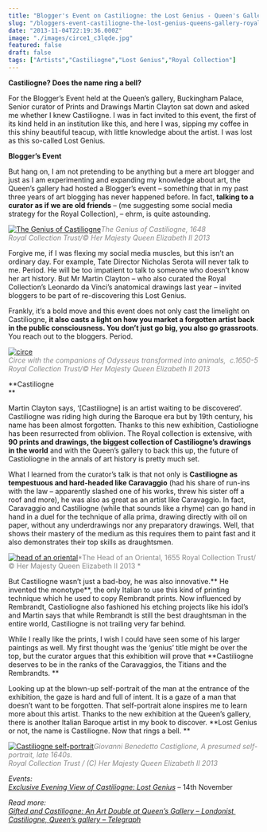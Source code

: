 ```yaml
---
title: "Blogger's Event on Castiliogne: the Lost Genius - Queen's Gallery, Royal Collection"
slug: "/bloggers-event-castiliogne-the-lost-genius-queens-gallery-royal-collection"
date: "2013-11-04T22:19:36.000Z"
image: "./images/circe1_c3lqde.jpg"
featured: false
draft: false
tags: ["Artists","Castiliogne","Lost Genius","Royal Collection"]
---
```



**Castiliogne? Does the name ring a bell?**

For the Blogger’s Event held at the Queen’s gallery, Buckingham Palace, Senior curator of Prints and Drawings Martin Clayton sat down and asked me whether I knew Castiliogne. I was in fact invited to this event, the first of its kind held in an institution like this, and here I was, sipping my coffee in this shiny beautiful teacup, with little knowledge about the artist. I was lost as this so-called Lost Genius. 

**Blogger’s Event**

But hang on, I am not pretending to be anything but a mere art blogger and just as I am experimenting and expanding my knowledge about art, the Queen’s gallery had hosted a Blogger’s event – something that in my past three years of art blogging has never happened before. In fact, **talking to a curator as if we are old friends** – (me suggesting some social media strategy for the Royal Collection), – ehrm, is quite astounding. 

[![The Genius of Castiliogne](./images/The-Genius-of-Castiliogne_ram9ix.jpg)](./images/The-Genius-of-Castiliogne_ram9ix.jpg)<span style="color: #888888;">*The Genius of Castiliogne, 1648*</span>  
<span style="color: #888888;">*Royal Collection Trust/© Her Majesty Queen Elizabeth II 2013*</span>

Forgive me, if I was flexing my social media muscles, but this isn’t an ordinary day. For example, Tate Director Nicholas Serota will never talk to me. Period. He will be too impatient to talk to someone who doesn’t know her art history. But Mr Martin Clayton – who also curated the Royal Collection’s Leonardo da Vinci’s anatomical drawings last year – invited bloggers to be part of re-discovering this Lost Genius.

Frankly, it’s a bold move and this event does not only cast the limelight on Castiliogne, **it also casts a light on how you market a forgotten artist back in the public consciousness. You don’t just go big, you also go grassroots**. You reach out to the bloggers. Period.

[![circe](./images/circe1_c3lqde.jpg)](./images/circe1_c3lqde.jpg)  
*<span style="color: #888888;">Circe with the companions of Odysseus transformed into animals,  c.1650-5</span>*  
*<span style="color: #888888;">Royal Collection Trust/© Her Majesty Queen Elizabeth II 2013</span>*

**Castiliogne   
**

Martin Clayton says, ‘[Castiliogne] is an artist waiting to be discovered’. Castiliogne was riding high during the Baroque era but by 19th century, his name has been almost forgotten. Thanks to this new exhibition, Castioliogne has been resurrected from oblivion. The Royal collection is extensive, with **90 prints and drawings, the biggest collection of Castiliogne’s drawings in the world** and with the Queen’s gallery to back this up, the future of Castioliogne in the annals of art history is pretty much set.

What I learned from the curator’s talk is that not only is **Castiliogne as tempestuous and hard-headed like Caravaggio** (had his share of run-ins with the law – apparently slashed one of his works, threw his sister off a roof and more), he was also as great as an artist like Caravaggio. In fact, Caravaggio and Castiliogne (while that sounds like a rhyme) can go hand in hand in a duel for the technique of alla prima, drawing directly with oil on paper, without any underdrawings nor any preparatory drawings. Well, that shows their mastery of the medium as this requires them to paint fast and it also demonstrates their top skills as draughtsmen. 

[![head of an oriental](./images/head-of-an-oriental-_bpvair.jpg)](./images/head-of-an-oriental-_bpvair.jpg)<span style="color: #888888;">*The Head of an Oriental, 1655 Royal Collection Trust/© Her Majesty Queen Elizabeth II 2013 *</span>

But Castiliogne wasn’t just a bad-boy, he was also innovative.** He invented the monotype**, the only Italian to use this kind of printing technique which he used to copy Rembrandt prints. Now influenced by Rembrandt, Castioliogne also fashioned his etching projects like his idol’s and Martin says that while Rembrandt is still the best draughtsman in the entire world, Castiliogne is not trailing very far behind. 

While I really like the prints, I wish I could have seen some of his larger paintings as well. My first thought was the ‘genius’ title might be over the top, but the curator argues that this exhibition will prove that **Castiliogne deserves to be in the ranks of the Caravaggios, the Titians and the Rembrandts. **

Looking up at the blown-up self-portrait of the man at the entrance of the exhibition, the gaze is hard and full of intent. It is a gaze of a man that doesn’t want to be forgotten. That self-portrait alone inspires me to learn more about this artist. Thanks to the new exhibition at the Queen’s gallery, there is another Italian Baroque artist in my book to discover. **Lost Genius or not, the name is Castiliogne. Now that rings a bell. **

[![Castiliogne self-portrait](./images/Castiliogne-self-portrait_ry9jyu.jpg)](./images/Castiliogne-self-portrait_ry9jyu.jpg)<span style="color: #888888;">*Giovanni Benedetto Castiglione, A presumed self-portrait, late 1640s.*</span>  
<span style="color: #888888;">*Royal Collection Trust / (C) Her Majesty Queen Elizabeth II 2013*</span>

*Events:  
[Exclusive Evening View of Castiliogne: Lost Genius](http://www.royalcollection.org.uk/event/exclusive-evening-view-of-castiglione-lost-genius)* – 14th November

*Read more:   
[Gifted and Castiliogne: An Art Double at Queen’s Gallery – Londonist   
](http://londonist.com/2013/11/gifted-and-castiglione-an-art-double-at-queens-gallery.php) [Castiliogne, Queen’s gallery – Telegraph](http://www.telegraph.co.uk/culture/art/art-reviews/10420401/Castiglione-Queens-Gallery-review.html)*

 



